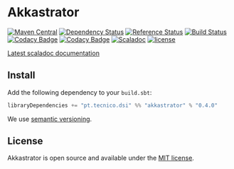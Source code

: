 # Akkastrator
[![Maven Central](https://maven-badges.herokuapp.com/maven-central/pt.tecnico.dsi/akkastrator_2.11/badge.svg?maxAge=604800)](https://maven-badges.herokuapp.com/maven-central/pt.tecnico.dsi/akkastrator_2.11)
[![Dependency Status](https://www.versioneye.com/java/pt.tecnico.dsi:akkastrator_2.11/badge.svg?style=plastic&maxAge=604800)](https://www.versioneye.com/java/pt.tecnico.dsi:akkastrator_2.11/)
[![Reference Status](https://www.versioneye.com/java/pt.tecnico.dsi:akkastrator_2.11/reference_badge.svg?style=plastic&maxAge=604800)](https://www.versioneye.com/java/pt.tecnico.dsi:akkastrator_2.11/references)
[![Build Status](https://travis-ci.org/ist-dsi/akkastrator.svg?branch=master&style=plastic&maxAge=604800)](https://travis-ci.org/ist-dsi/akkastrator)
[![Codacy Badge](https://api.codacy.com/project/badge/coverage/75210854e9b945df97a8408e4975a067)](https://www.codacy.com/app/IST-DSI/akkastrator)
[![Codacy Badge](https://api.codacy.com/project/badge/grade/75210854e9b945df97a8408e4975a067)](https://www.codacy.com/app/IST-DSI/akkastrator)
[![Scaladoc](http://javadoc-badge.appspot.com/pt.tecnico.dsi/akkastrator_2.11.svg?label=scaladoc&style=plastic&maxAge=604800)](https://ist-dsi.github.io/akkastrator/latest/api/#pt.tecnico.dsi.akkastrator.package)
[![license](http://img.shields.io/:license-MIT-blue.svg)](LICENSE)


[Latest scaladoc documentation](http://ist-dsi.github.io/akkastrator/latest/api/)

## Install
Add the following dependency to your `build.sbt`:
```sbt
libraryDependencies += "pt.tecnico.dsi" %% "akkastrator" % "0.4.0"
```
We use [semantic versioning](http://semver.org).



## License
Akkastrator is open source and available under the [MIT license](LICENSE).